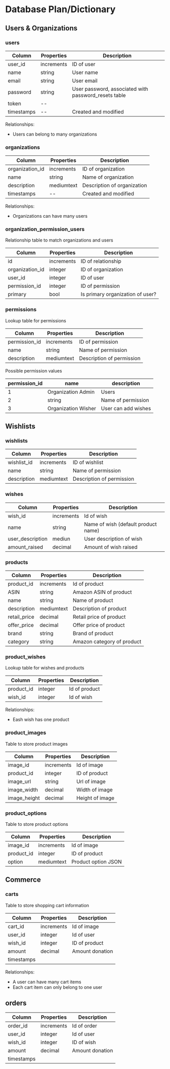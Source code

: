 # Database Plan/Dictionary

## Users & Organizations

### users
| Column | Properties | Description |
| ---- | ---- | ---- |
| user_id | increments | ID of user |
| name | string | User name |
| email | string | User email |
| password |string | User password, associated with password_resets table |
| token | --|  |
| timestamps |--| Created and modified |

Relationships:
* Users can belong to many organizations
 

### organizations

| Column | Properties | Description |
| ---- | ---- | ---- |
| organization_id | increments | ID of organization |
| name | string | Name of organization |
| description | mediumtext | Description of organization |
| timestamps | -- | Created and modified |

Relationships:
* Organizations can have many users
 

### organization_permission_users

Relationship table to match organizations and users

| Column | Properties | Description |
| ---- | ---- | ---- |
| id | increments | ID of relationship |
| organization_id | integer | ID of organization |
| user_id | integer | ID of user |
| permission_id | integer | ID of permission |
| primary | bool | Is primary organization of user? |

### permissions

Lookup table for permissions

| Column | Properties | Description |
| ---- | ---- | ---- |
| permission_id | increments | ID of permission |
| name | string | Name of permission |
| description | mediumtext | Description of permission |

Possible permission values

| permission_id | name | description |
| ---- | ---- | ---- |
| 1 | Organization Admin | Users |
| 2 | string | Name of permission |
| 3 | Organization Wisher | User can add wishes |

## Wishlists

### wishlists

| Column | Properties | Description |
| ---- | ---- | ---- |
| wishlist_id | increments | ID of wishlist |
| name | string | Name of permission |
| description | mediumtext | Description of permission |

### wishes

| Column | Properties | Description |
| ---- | ---- | ---- |
| wish_id | increments | Id of wish |
| name | string | Name of wish (default product name) |
| user_description | mediun | User description of wish |
| amount_raised | decimal | Amount of wish raised |

### products

| Column | Properties | Description |
| ---- | ---- | ---- |
| product_id | increments | Id of product |
| ASIN | string | Amazon ASIN of product |
| name | string | Name of product |
| description | mediumtext | Description of product |
| retail_price | decimal | Retail price of product |
| offer_price | decimal | Offer price of product |
| brand | string | Brand of product |
| category | string | Amazon category of product |

### product_wishes

Lookup table for wishes and products

| Column | Properties | Description |
| ---- | ---- | ---- |
| product_id | integer | Id of product |
| wish_id | integer | Id of wish |

Relationships:

* Eash wish has one product

### product_images

Table to store product images

| Column | Properties | Description |
| ---- | ---- | ---- |
| image_id | increments | Id of image |
| product_id | integer | ID of product |
| image_url | string | Url of image |
| image_width | decimal | Width of image |
| image_height | decimal | Height of image |

### product_options

Table to store product options

| Column | Properties | Description |
| ---- | ---- | ---- |
| image_id | increments | Id of image |
| product_id | integer | ID of product |
| option | mediumtext | Product option JSON |


## Commerce

### carts

Table to store shopping cart information

| Column | Properties | Description |
| ---- | ---- | ---- |
| cart_id | increments | Id of image |
| user_id | integer | Id of user |
| wish_id | integer | ID of product |
| amount | decimal | Amount donation |
| timestamps | | |

Relationships:
* A user can have many cart items
* Each cart item can only belong to one user

## orders

| Column | Properties | Description |
| ---- | ---- | ---- |
| order_id | increments | Id of order |
| user_id | integer | Id of user |
| wish_id | integer | ID of wish |
| amount | decimal | Amount donation |
| timestamps | | |
 

